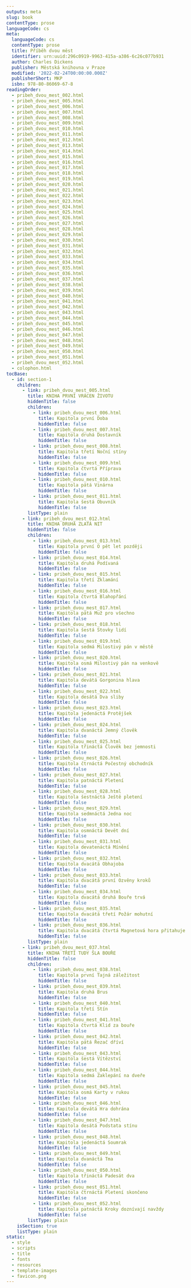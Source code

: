 ```yaml
---
outputs: meta
slug: book
contentType: prose
languageCode: cs
meta:
  languageCode: cs
  contentType: prose
  title: Příběh dvou měst
  identifier: urn:uuid:296c0919-9963-415a-a386-6c26c077b931
  author: Charles Dickens
  publisher: Městská knihovna v Praze
  modified: '2022-02-24T00:00:00.000Z'
  publisherShort: MKP
  isbn: 978-80-86069-67-8
readingOrder:
  - pribeh_dvou_mest_002.html
  - pribeh_dvou_mest_005.html
  - pribeh_dvou_mest_006.html
  - pribeh_dvou_mest_007.html
  - pribeh_dvou_mest_008.html
  - pribeh_dvou_mest_009.html
  - pribeh_dvou_mest_010.html
  - pribeh_dvou_mest_011.html
  - pribeh_dvou_mest_012.html
  - pribeh_dvou_mest_013.html
  - pribeh_dvou_mest_014.html
  - pribeh_dvou_mest_015.html
  - pribeh_dvou_mest_016.html
  - pribeh_dvou_mest_017.html
  - pribeh_dvou_mest_018.html
  - pribeh_dvou_mest_019.html
  - pribeh_dvou_mest_020.html
  - pribeh_dvou_mest_021.html
  - pribeh_dvou_mest_022.html
  - pribeh_dvou_mest_023.html
  - pribeh_dvou_mest_024.html
  - pribeh_dvou_mest_025.html
  - pribeh_dvou_mest_026.html
  - pribeh_dvou_mest_027.html
  - pribeh_dvou_mest_028.html
  - pribeh_dvou_mest_029.html
  - pribeh_dvou_mest_030.html
  - pribeh_dvou_mest_031.html
  - pribeh_dvou_mest_032.html
  - pribeh_dvou_mest_033.html
  - pribeh_dvou_mest_034.html
  - pribeh_dvou_mest_035.html
  - pribeh_dvou_mest_036.html
  - pribeh_dvou_mest_037.html
  - pribeh_dvou_mest_038.html
  - pribeh_dvou_mest_039.html
  - pribeh_dvou_mest_040.html
  - pribeh_dvou_mest_041.html
  - pribeh_dvou_mest_042.html
  - pribeh_dvou_mest_043.html
  - pribeh_dvou_mest_044.html
  - pribeh_dvou_mest_045.html
  - pribeh_dvou_mest_046.html
  - pribeh_dvou_mest_047.html
  - pribeh_dvou_mest_048.html
  - pribeh_dvou_mest_049.html
  - pribeh_dvou_mest_050.html
  - pribeh_dvou_mest_051.html
  - pribeh_dvou_mest_052.html
  - colophon.html
tocBase:
  - id: section-1
    children:
      - link: pribeh_dvou_mest_005.html
        title: KNIHA PRVNÍ VRÁCEN ŽIVOTU
        hiddenTitle: false
        children:
          - link: pribeh_dvou_mest_006.html
            title: Kapitola první Doba
            hiddenTitle: false
          - link: pribeh_dvou_mest_007.html
            title: Kapitola druhá Dostavník
            hiddenTitle: false
          - link: pribeh_dvou_mest_008.html
            title: Kapitola třetí Noční stíny
            hiddenTitle: false
          - link: pribeh_dvou_mest_009.html
            title: Kapitola čtvrtá Příprava
            hiddenTitle: false
          - link: pribeh_dvou_mest_010.html
            title: Kapitola pátá Vinárna
            hiddenTitle: false
          - link: pribeh_dvou_mest_011.html
            title: Kapitola šestá Obuvník
            hiddenTitle: false
        listType: plain
      - link: pribeh_dvou_mest_012.html
        title: KNIHA DRUHÁ ZLATÁ NIT
        hiddenTitle: false
        children:
          - link: pribeh_dvou_mest_013.html
            title: Kapitola první O pět let později
            hiddenTitle: false
          - link: pribeh_dvou_mest_014.html
            title: Kapitola druhá Podívaná
            hiddenTitle: false
          - link: pribeh_dvou_mest_015.html
            title: Kapitola třetí Zklamání
            hiddenTitle: false
          - link: pribeh_dvou_mest_016.html
            title: Kapitola čtvrtá Blahopřání
            hiddenTitle: false
          - link: pribeh_dvou_mest_017.html
            title: Kapitola pátá Muž pro všechno
            hiddenTitle: false
          - link: pribeh_dvou_mest_018.html
            title: Kapitola šestá Stovky lidí
            hiddenTitle: false
          - link: pribeh_dvou_mest_019.html
            title: Kapitola sedmá Milostivý pán v městě
            hiddenTitle: false
          - link: pribeh_dvou_mest_020.html
            title: Kapitola osmá Milostivý pán na venkově
            hiddenTitle: false
          - link: pribeh_dvou_mest_021.html
            title: Kapitola devátá Gorgonina hlava
            hiddenTitle: false
          - link: pribeh_dvou_mest_022.html
            title: Kapitola desátá Dva sliby
            hiddenTitle: false
          - link: pribeh_dvou_mest_023.html
            title: Kapitola jedenáctá Protějšek
            hiddenTitle: false
          - link: pribeh_dvou_mest_024.html
            title: Kapitola dvanáctá Jemný člověk
            hiddenTitle: false
          - link: pribeh_dvou_mest_025.html
            title: Kapitola třináctá Člověk bez jemnosti
            hiddenTitle: false
          - link: pribeh_dvou_mest_026.html
            title: Kapitola čtrnáctá Počestný obchodník
            hiddenTitle: false
          - link: pribeh_dvou_mest_027.html
            title: Kapitola patnáctá Pletení
            hiddenTitle: false
          - link: pribeh_dvou_mest_028.html
            title: Kapitola šestnáctá Ještě pletení
            hiddenTitle: false
          - link: pribeh_dvou_mest_029.html
            title: Kapitola sedmnáctá Jedna noc
            hiddenTitle: false
          - link: pribeh_dvou_mest_030.html
            title: Kapitola osmnáctá Devět dní
            hiddenTitle: false
          - link: pribeh_dvou_mest_031.html
            title: Kapitola devatenáctá Mínění
            hiddenTitle: false
          - link: pribeh_dvou_mest_032.html
            title: Kapitola dvacátá Obhajoba
            hiddenTitle: false
          - link: pribeh_dvou_mest_033.html
            title: Kapitola dvacátá první Ozvěny kroků
            hiddenTitle: false
          - link: pribeh_dvou_mest_034.html
            title: Kapitola dvacátá druhá Bouře trvá
            hiddenTitle: false
          - link: pribeh_dvou_mest_035.html
            title: Kapitola dvacátá třetí Požár mohutní
            hiddenTitle: false
          - link: pribeh_dvou_mest_036.html
            title: Kapitola dvacátá čtvrtá Magnetová hora přitahuje
            hiddenTitle: false
        listType: plain
      - link: pribeh_dvou_mest_037.html
        title: KNIHA TŘETÍ TUDY ŠLA BOUŘE
        hiddenTitle: false
        children:
          - link: pribeh_dvou_mest_038.html
            title: Kapitola první Tajná záležitost
            hiddenTitle: false
          - link: pribeh_dvou_mest_039.html
            title: Kapitola druhá Brus
            hiddenTitle: false
          - link: pribeh_dvou_mest_040.html
            title: Kapitola třetí Stín
            hiddenTitle: false
          - link: pribeh_dvou_mest_041.html
            title: Kapitola čtvrtá Klid za bouře
            hiddenTitle: false
          - link: pribeh_dvou_mest_042.html
            title: Kapitola pátá Řezač dříví
            hiddenTitle: false
          - link: pribeh_dvou_mest_043.html
            title: Kapitola šestá Vítězství
            hiddenTitle: false
          - link: pribeh_dvou_mest_044.html
            title: Kapitola sedmá Zaklepání na dveře
            hiddenTitle: false
          - link: pribeh_dvou_mest_045.html
            title: Kapitola osmá Karty v rukou
            hiddenTitle: false
          - link: pribeh_dvou_mest_046.html
            title: Kapitola devátá Hra dohrána
            hiddenTitle: false
          - link: pribeh_dvou_mest_047.html
            title: Kapitola desátá Podstata stínu
            hiddenTitle: false
          - link: pribeh_dvou_mest_048.html
            title: Kapitola jedenáctá Soumrak
            hiddenTitle: false
          - link: pribeh_dvou_mest_049.html
            title: Kapitola dvanáctá Tma
            hiddenTitle: false
          - link: pribeh_dvou_mest_050.html
            title: Kapitola třináctá Padesát dva
            hiddenTitle: false
          - link: pribeh_dvou_mest_051.html
            title: Kapitola čtrnáctá Pletení skončeno
            hiddenTitle: false
          - link: pribeh_dvou_mest_052.html
            title: Kapitola patnáctá Kroky doznívají navždy
            hiddenTitle: false
        listType: plain
    isSection: true
    listType: plain
static:
  - style
  - scripts
  - title
  - fonts
  - resources
  - template-images
  - favicon.png
---
```

